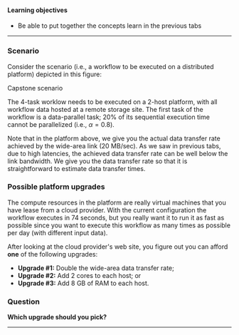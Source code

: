 
#### Learning objectives

  - Be able to put together the concepts learn in the previous tabs  

---

### Scenario

Consider the scenario (i.e., a workflow to be executed on a distributed platform)
depicted in this figure: 

<object class="figure" type="image/svg+xml" width="500" data="{{ site.baseurl }}/public/img/workflows/workflow_capstone.svg">Capstone scenario</object>

The 4-task worklow needs to be executed on a 2-host platform, with all
workflow data hosted at a remote storage site.  The first task of the
workflow is a data-parallel task; 20% of its sequential execution time
cannot be parallelized (i.e., $\alpha = 0.8$).

Note that in the platform above, we give you the actual data transfer rate
achieved by the wide-area link (20 MB/sec). As we saw in previous tabs, due
to high latencies, the achieved data transfer rate can be well below the
link bandwidth.  We give you the data transfer rate so that it
is straightforward to estimate data transfer times.

### Possible platform upgrades

The compute resources in the platform are really virtual machines that 
you have lease from a cloud provider.  With the current configuration
the workflow executes in 74 seconds, but you really want it to run it 
as fast as possible since you want to execute this workflow as many times
as possible per day (with different input data). 

After looking at the cloud provider's web site, you 
figure out you can afford **one** of the following upgrades:

  - **Upgrade #1:** Double the wide-area data transfer rate;
  - **Upgrade #2:** Add 2 cores to each host; or
  - **Upgrade #3:** Add 8 GB of RAM to each host.

### Question

**Which upgrade should you pick?**


---
